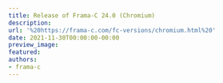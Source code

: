 ```yaml
---
title: Release of Frama-C 24.0 (Chromium)
description:
url: '%20https://frama-c.com/fc-versions/chromium.html%20'
date: 2021-11-30T00:00:00-00:00
preview_image:
featured:
authors:
- frama-c
---
```



